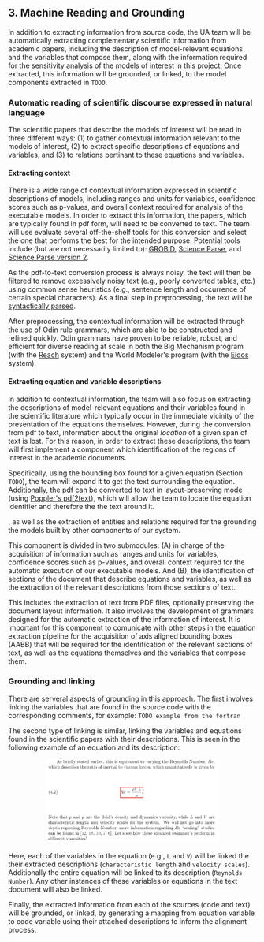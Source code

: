 ## 3. Machine Reading and Grounding

In addition to extracting information from source code, the UA team will be 
automatically extracting complementary scientific information from academic papers,
including the description of model-relevant equations and the variables
that compose them, along with the information required for the sensitivity
analysis of the models of interest in this project.  Once extracted, this information
will be grounded, or linked, to the model components extracted in `TODO`.

### Automatic reading of scientific discourse expressed in natural language

The scientific papers that describe the models of interest will be read in three
different ways: (1) to gather contextual information relevant to the models of interest,
(2) to extract specific descriptions of equations and variables, and (3) to relations 
pertinant to these equations and variables.  

#### Extracting context
There is a wide range of contextual information expressed in scientific descriptions of 
models, including ranges and units for variables, confidence scores such as
p-values, and overall context required for analysis of the
executable models.  In order to extract this information, the papers, which are 
typically found in pdf form, will need to be converted to text.  The team will use evaluate
several off-the-shelf tools for this conversion and select the one that performs the best for 
the intended purpose.  Potential tools include (but are not necessarily limited to): [GROBID](https://github.com/kermitt2/grobid), [Science Parse](https://github.com/allenai/science-parse), 
and [Science Parse version 2](https://github.com/allenai/spv2).

As the pdf-to-text conversion process is always noisy, the text 
will then be filtered to remove excessively noisy text (e.g., poorly converted tables, etc.)
using common sense heuristics (e.g., sentence length and occurrence of certain special characters).
As a final step in preprocessing, the text will be [syntactically parsed](https://github.com/clulab/processors). 

After preprocessing, the contextual information will be extracted through the use of 
[Odin](http://www.lrec-conf.org/proceedings/lrec2016/pdf/32_Paper.pdf) rule grammars, 
which are able to be constructed and refined quickly.  Odin grammars have proven to be reliable,
robust, and efficient for diverse reading at scale in both the Big Mechanism program 
(with the [Reach](https://academic.oup.com/database/article/2018/1/bay098/5107029) 
system) and the World Modeler's program (with the [Eidos](https://github.com/clulab/eidos/) 
system).

#### Extracting equation and variable descriptions
In addition to contextual information, the team will also focus on extracting the descriptions
of model-relevant equations and their variables found in the scientific literature which typically
occur in the immediate vicinity of the presentation of the equations themselves.  However, during the
conversion from pdf to text, information about the original _location_ of a given span of text is 
lost.  For this reason, in order to extract these descriptions, the team will first implement a 
component which identification of the regions of interest in the academic documents. 

Specifically, using the bounding box found for a given equation (Section `TODO`), the team will 
expand it to get the text surrounding the equation.  Additionally, the pdf can be converted to
text in layout-preserving mode (using [Poppler's pdf2text](https://poppler.freedesktop.org/)), 
which will allow the team to locate the equation identifier and therefore the the text around it.



, as well as the extraction of entities and relations required
for the grounding the models built by other components of our system.

This component is divided in two submodules: (A) in charge of the acquisition of
information such as ranges and units for variables, confidence scores such as
p-values, and overall context required for the automatic execution of our
executable models. And (B), the identification of sections of the document that
describe equations and variables, as well as the extraction of the relevant
descriptions from those sections of text.

This includes the extraction of text from PDF files, optionally preserving the
document layout information. It also involves the development of grammars
designed for the automatic extraction of the information of interest. It is
important for this component to comunicate with other steps in the equation
extraction pipeline for the acquisition of axis aligned bounding boxes (AABB)
that will be required for the identification of the relevant sections of text,
as well as the equations themselves and the variables that compose them.

### Grounding and linking

There are serveral aspects of grounding in this approach.  The first involves
linking the variables that are found in the source code with the corresponding
comments, for example: `TODO example from the fortran`

The second type of linking is similar, linking the variables and equations found
in the scientific papers with their descriptions.  This is seen in the following
example of an equation and its description: 

<p align="center">
<img src="figs/reynolds_number_equation_screenshot.png" width="70%">
</p>

Here, each of the variables in the equation (e.g., `L` and `V`) will be linked
the their extracted descriptions (`characteristic length` and `velocity
scales`).  Additionally the entire equation will be linked to its description
(`Reynolds Number`).  Any other instances of these variables or equations in the
text document will also be linked.

Finally, the extracted information from each of the sources (code and text) will
be grounded, or linked, by generating a mapping from equation variable to code
variable using their attached descriptions to inform the alignment process.
